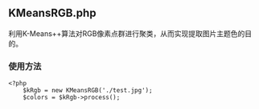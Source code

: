 KMeansRGB.php
-------------
利用K-Means++算法对RGB像素点群进行聚类，从而实现提取图片主题色的目的。
### 使用方法
```
<?php
    $kRgb = new KMeansRGB('./test.jpg');
    $colors = $kRgb->process();
```
